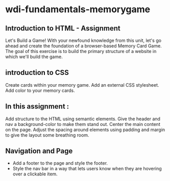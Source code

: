 # wdi-fundamentals-memorygame

## Introduction to HTML - Assignment
Let's Build a Game!
With your newfound knowledge from this unit, let's go ahead and create the foundation of a browser-based Memory Card Game. The goal of this exercise is to build the primary structure of a website in which we'll build the game.

## introduction to CSS

Create cards within your memory game.
Add an external CSS stylesheet.
Add color to your memory cards.

## In this assignment :

Add structure to the HTML using semantic elements.
Give the header and nav a background-color to make them stand out.
Center the main content on the page.
Adjust the spacing around elements using padding and margin to give the layout some breathing room.

## Navigation and Page
* Add a footer to the page and style the footer.
* Style the nav bar in a way that lets users know when they are hovering over a clickable item.